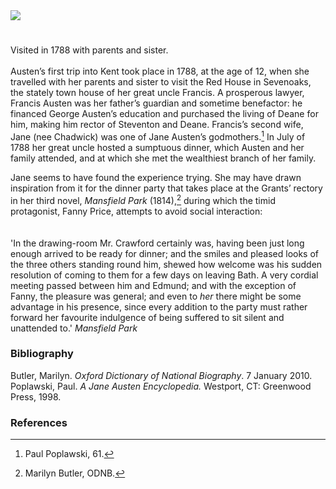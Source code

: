 <html><head></head><body><a href="https://dev.visual-essays.app"><img src="https://dev-visual-essays.netlify.app/images/ve-button.png"/></a>
<param author="Susan Civale" banner="/images/banners/19c.jpg" layout="vtl" title="Jane Austen and Sevenoaks" ve-config=""/>

# 

Visited in 1788 with parents and sister.
<br/><br/>
Austen’s first trip into Kent took place in 1788, at the age of 12, when she travelled with her parents and sister to visit the Red House in Sevenoaks, the stately town house of her great uncle Francis.  A prosperous lawyer, Francis Austen was her father’s guardian and sometime benefactor:  he financed George Austen’s education and purchased the living of Deane for him, making him rector of Steventon and Deane.  Francis’s second wife, Jane (nee Chadwick) was one of Jane Austen’s godmothers.[^ref1]   In July of 1788 her great uncle hosted a sumptuous dinner, which Austen and her family attended, and at which she met the wealthiest branch of her family.  
<param label="Seven Oaks, Kent" url="https://stor.artstor.org/stor/02b33eb0-f0d4-44ac-ba62-4608bedc1cef" ve-image=""/>

Jane seems to have found the experience trying.  She may have drawn inspiration from it for the dinner party that takes place at the Grants’ rectory in her third novel, _Mansfield Park_ (1814),[^ref2]  during which the timid protagonist, Fanny Price, attempts to avoid social interaction:     
<br/><br/>
'In the drawing-room Mr. Crawford certainly was, having been just long enough arrived to be ready for dinner; and the smiles and pleased looks of the three others standing round him, shewed how welcome was his sudden resolution of coming to them for a few days on leaving Bath. A very cordial meeting passed between him and Edmund; and with the exception of Fanny, the pleasure was general; and even to _her_ there might be some advantage in his presence, since every addition to the party must rather forward her favourite indulgence of being suffered to sit silent and unattended to.' 
_Mansfield Park_
<param manifest="https://iiif.juncture-digital.org/wc:MansfieldParkTitlePage.jpg/manifest.json" ve-image-v2/>

### Bibliography 
Butler, Marilyn.  _Oxford Dictionary of National Biography_. 7 January 2010.    
Poplawski, Paul.  _A Jane Austen Encyclopedia._  Westport, CT: Greenwood Press, 1998.    

### References
[^ref1]: Paul Poplawski, 61.   
[^ref2]: Marilyn Butler, ODNB.   
</body></html>